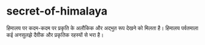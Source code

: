 # secret-of-himalaya
हिमालय पर कदम-कदम पर प्रकृति के अलौकिक और अद्भुत रूप देखने को मिलता है। हिमालय पर्वतमाला कई अनसुलझे दैवीक और प्रकृतिक रहस्यों से भरा है। 
